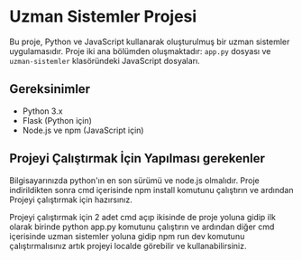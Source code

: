 # Uzman Sistemler Projesi

Bu proje, Python ve JavaScript kullanarak oluşturulmuş bir uzman sistemler uygulamasıdır. Proje iki ana bölümden oluşmaktadır: `app.py` dosyası ve `uzman-sistemler` klasöründeki JavaScript dosyaları.

## Gereksinimler

- Python 3.x
- Flask (Python için)
- Node.js ve npm (JavaScript için)

## Projeyi Çalıştırmak İçin Yapılması gerekenler

Bilgisayarınızda python'ın en son sürümü ve node.js olmalıdır. Proje indirildikten sonra cmd içerisinde npm install komutunu çalıştırın ve ardından Projeyi çalıştırmak için hazırsınız.

Projeyi çalıştırmak için 2 adet cmd açıp ikisinde de proje yoluna gidip ilk olarak birinde python app.py komutunu çalıştırın ve ardından diğer cmd içerisinde uzman sistemler yoluna gidip npm run dev komutunu çalıştırmalısınız artık projeyi localde görebilir ve kullanabilirsiniz.
